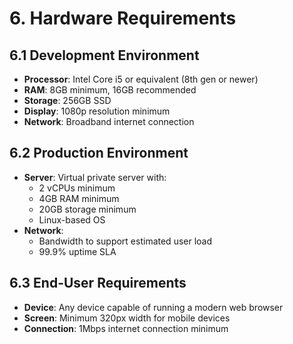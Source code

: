 
# 6. Hardware Requirements

## 6.1 Development Environment
- **Processor**: Intel Core i5 or equivalent (8th gen or newer)
- **RAM**: 8GB minimum, 16GB recommended
- **Storage**: 256GB SSD
- **Display**: 1080p resolution minimum
- **Network**: Broadband internet connection

## 6.2 Production Environment
- **Server**: Virtual private server with:
  - 2 vCPUs minimum
  - 4GB RAM minimum
  - 20GB storage minimum
  - Linux-based OS
- **Network**: 
  - Bandwidth to support estimated user load
  - 99.9% uptime SLA

## 6.3 End-User Requirements
- **Device**: Any device capable of running a modern web browser
- **Screen**: Minimum 320px width for mobile devices
- **Connection**: 1Mbps internet connection minimum
